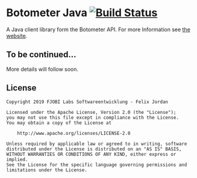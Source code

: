 # Botometer Java [![Build Status](https://build.fjobilabs.de/job/botometer-java/job/master/badge/icon)](https://build.fjobilabs.de/blue/organizations/jenkins/botometer-java)

A Java client library form the Botometer API. For more Information see [the website][botometer-website].


## To be continued...

More details will follow soon.

## License

    Copyright 2019 FJOBI Labs Softwareentwicklung - Felix Jordan
    
    Licensed under the Apache License, Version 2.0 (the "License");
    you may not use this file except in compliance with the License.
    You may obtain a copy of the License at
    
        http://www.apache.org/licenses/LICENSE-2.0
    
    Unless required by applicable law or agreed to in writing, software
    distributed under the License is distributed on an "AS IS" BASIS,
    WITHOUT WARRANTIES OR CONDITIONS OF ANY KIND, either express or implied.
    See the License for the specific language governing permissions and
    limitations under the License.


[botometer-website]: https://botometer.iuni.iu.edu